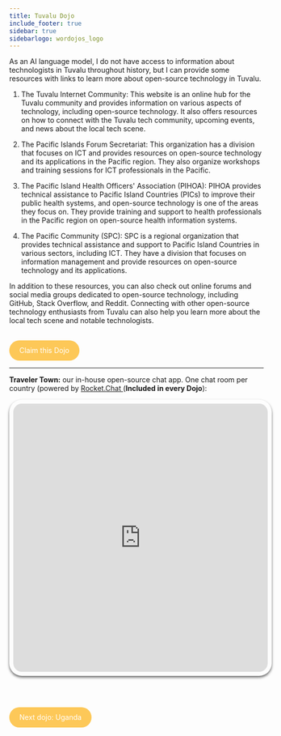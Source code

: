```yaml
---
title: Tuvalu Dojo
include_footer: true
sidebar: true
sidebarlogo: wordojos_logo
---
```


As an AI language model, I do not have access to information about technologists in Tuvalu throughout history, but I can provide some resources with links to learn more about open-source technology in Tuvalu.

1.  The Tuvalu Internet Community: This website is an online hub for the Tuvalu community and provides information on various aspects of technology, including open-source technology. It also offers resources on how to connect with the Tuvalu tech community, upcoming events, and news about the local tech scene.
    
2.  The Pacific Islands Forum Secretariat: This organization has a division that focuses on ICT and provides resources on open-source technology and its applications in the Pacific region. They also organize workshops and training sessions for ICT professionals in the Pacific.
    
3.  The Pacific Island Health Officers' Association (PIHOA): PIHOA provides technical assistance to Pacific Island Countries (PICs) to improve their public health systems, and open-source technology is one of the areas they focus on. They provide training and support to health professionals in the Pacific region on open-source health information systems.
    
4.  The Pacific Community (SPC): SPC is a regional organization that provides technical assistance and support to Pacific Island Countries in various sectors, including ICT. They have a division that focuses on information management and provide resources on open-source technology and its applications.
    

In addition to these resources, you can also check out online forums and social media groups dedicated to open-source technology, including GitHub, Stack Overflow, and Reddit. Connecting with other open-source technology enthusiasts from Tuvalu can also help you learn more about the local tech scene and notable technologists.

<br>
<html>
  <head>
    <style>
      .button {
        display: inline-block;
        padding: 20px 20px;
        text-align: center;
        text-decoration: none;
        color: #ffffff;
        background-color: #FDC858;
        border-radius: 33px;
        outline: none;
        line-height:  0%;
      }
    </style>
  </head>
  <body>
    <a class="button" href="https://blog.workdojos.com/Tuvalu" target="_blank">Claim this Dojo</a>
  </body>
</html>
<br>

---


**Traveler Town:**   our in-house open-source chat app.  One chat room per country (powered by <a href="https://rocket.chat" >Rocket.Chat </a>  (**Included in every Dojo**):  

<iframe src="https://chat.traveler.town/channel/Tuvalu" style="width: 100%;height: 530px;padding: 8px; box-shadow: 0 3px 5px rgba(0,0,0,.6);border-radius: 25px;overflow: hidden;border: none;" align="middle"></iframe>


<br><br>

<html>
  <head>
    <style>
      .button {
        display: inline-block;
        padding: 20px 20px;
        text-align: center;
        text-decoration: none;
        color: #ffffff;
        background-color: #FDC858;
        border-radius: 33px;
        outline: none;
        line-height:  %;
      }
    </style>
  </head>
  <body>
    <a class="button" href="https://workdojos.com/Uganda">Next dojo:  Uganda</a>
  </body>
</html>